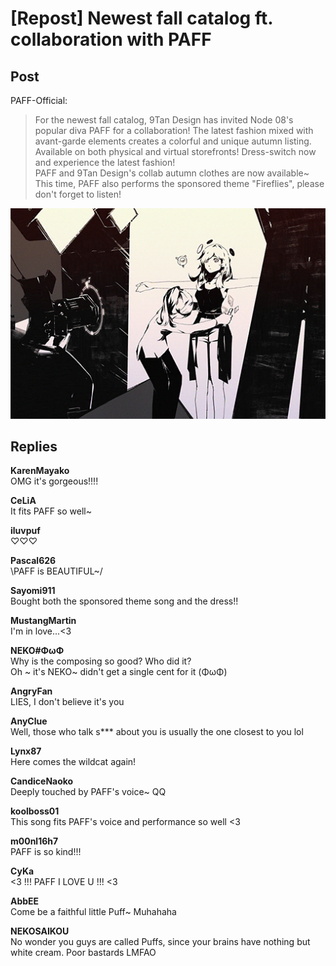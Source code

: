 # [Repost] Newest fall catalog ft. collaboration with PAFF
## Post
PAFF-Official:<br>
> For the newest fall catalog, 9Tan Design has invited Node 08's popular diva PAFF for a collaboration! The latest fashion mixed with avant-garde elements creates a colorful and unique autumn listing. <br>
> Available on both physical and virtual storefronts! Dress-switch now and experience the latest fashion!<br>
PAFF and 9Tan Design's collab autumn clothes are now available~ This time, PAFF also performs the sponsored theme "Fireflies", please don't forget to listen!

![p0901.png](im_posts/PAFF/attachments/p0901.png)
## Replies
**KarenMayako**<br>
OMG it's gorgeous!!!!

**CeLiA**<br>
It fits PAFF so well~

**iluvpuf**<br>
♡♡♡

**Pascal626**<br>
\\PAFF is BEAUTIFUL~/

**Sayomi911**<br>
Bought both the sponsored theme song and the dress!!

**MustangMartin**<br>
I'm in love...<3

**NEKO#ΦωΦ**<br>
Why is the composing so good? Who did it?<br>
Oh ~ it's NEKO~ didn't get a single cent for it (ΦωΦ)

**AngryFan**<br>
LIES, I don't believe it's you

**AnyClue**<br>
Well, those who talk s\*\*\* about you is usually the one closest to you lol 

**Lynx87**<br>
Here comes the wildcat again!

**CandiceNaoko**<br>
Deeply touched by PAFF's voice~ QQ

**koolboss01**<br>
This song fits PAFF's voice and performance so well <3

**m00nl16h7**<br>
PAFF is so kind!!!

**CyKa**<br>
<3 !!! PAFF I LOVE U !!! <3

**AbbEE**<br>
Come be a faithful little Puff~ Muhahaha

**NEKOSAIKOU**<br>
No wonder you guys are called Puffs, since your brains have nothing but white cream. Poor bastards LMFAO

